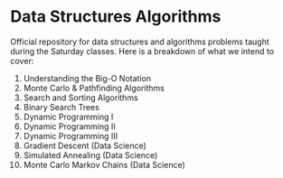 # Data Structures Algorithms
 Official repository for data structures and algorithms problems taught during the Saturday classes. Here is a breakdown of what we intend to cover:
 1. Understanding the Big-O Notation
 3. Monte Carlo & Pathfinding Algorithms
 4. Search and Sorting Algorithms
 5. Binary Search Trees
 6. Dynamic Programming I
 7. Dynamic Programming II
 8. Dynamic Programming III
 12. Gradient Descent (Data Science)
 13. Simulated Annealing (Data Science)
 14. Monte Carlo Markov Chains (Data Science)
